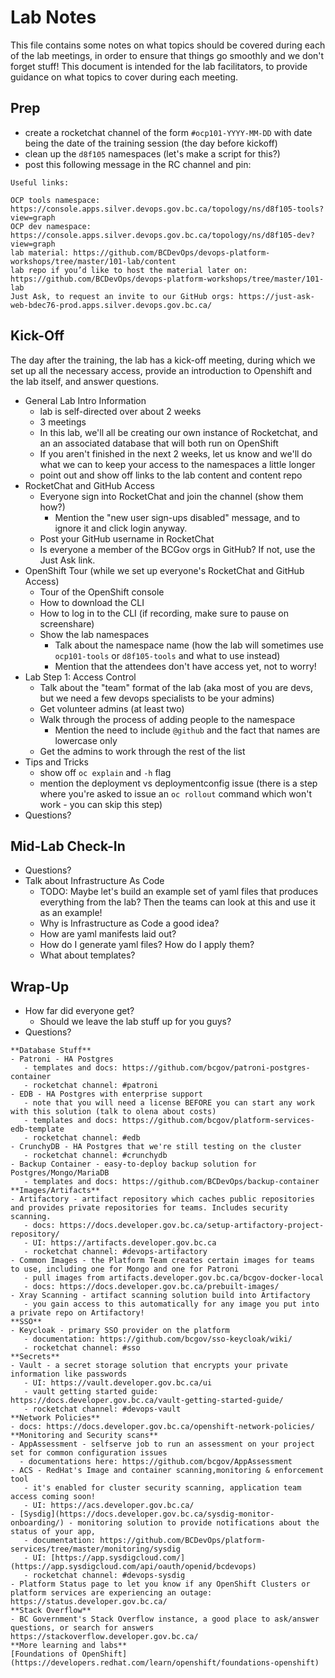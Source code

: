 # Lab Notes

This file contains some notes on what topics should be covered during each of the lab meetings, in order to ensure that things go smoothly and we don't forget stuff! This document is intended for the lab facilitators, to provide guidance on what topics to cover during each meeting.

## Prep

- create a rocketchat channel of the form `#ocp101-YYYY-MM-DD` with date being the date of the training session (the day before kickoff)
- clean up the `d8f105` namespaces (let's make a script for this?)
- post this following message in the RC channel and pin:

```
Useful links:

OCP tools namespace: https://console.apps.silver.devops.gov.bc.ca/topology/ns/d8f105-tools?view=graph
OCP dev namespace: https://console.apps.silver.devops.gov.bc.ca/topology/ns/d8f105-dev?view=graph
lab material: https://github.com/BCDevOps/devops-platform-workshops/tree/master/101-lab/content
lab repo if you’d like to host the material later on: https://github.com/BCDevOps/devops-platform-workshops/tree/master/101-lab
Just Ask, to request an invite to our GitHub orgs: https://just-ask-web-bdec76-prod.apps.silver.devops.gov.bc.ca/
```

## Kick-Off

The day after the training, the lab has a kick-off meeting, during which we set up all the necessary access, provide an introduction to Openshift and the lab itself, and answer questions.

- General Lab Intro Information
  - lab is self-directed over about 2 weeks
  - 3 meetings
  - In this lab, we'll all be creating our own instance of Rocketchat, and an an associated database that will both run on OpenShift
  - If you aren't finished in the next 2 weeks, let us know and we'll do what we can to keep your access to the namespaces a little longer
  - point out and show off links to the lab content and content repo
- RocketChat and GitHub Access
  - Everyone sign into RocketChat and join the channel (show them how?)
    - Mention the "new user sign-ups disabled" message, and to ignore it and click login anyway.
  - Post your GitHub username in RocketChat
  - Is everyone a member of the BCGov orgs in GitHub? If not, use the Just Ask link.
- OpenShift Tour (while we set up everyone's RocketChat and GitHub Access)
  - Tour of the OpenShift console
  - How to download the CLI
  - How to log in to the CLI (if recording, make sure to pause on screenshare)
  - Show the lab namespaces
    - Talk about the namespace name (how the lab will sometimes use `ocp101-tools` or `d8f105-tools` and what to use instead)
    - Mention that the attendees don't have access yet, not to worry!
- Lab Step 1: Access Control
  - Talk about the "team" format of the lab (aka most of you are devs, but we need a few devops specialists to be your admins)
  - Get volunteer admins (at least two)
  - Walk through the process of adding people to the namespace
    - Mention the need to include `@github` and the fact that names are lowercase only
  - Get the admins to work through the rest of the list
- Tips and Tricks
  - show off `oc explain` and `-h` flag
  - mention the deployment vs deploymentconfig issue (there is a step where you're asked to issue an `oc rollout` command which won't work - you can skip this step)
- Questions?

## Mid-Lab Check-In

- Questions?
- Talk about Infrastructure As Code
  - TODO: Maybe let's build an example set of yaml files that produces everything from the lab? Then the teams can look at this and use it as an example!
  - Why is Infrastructure as Code a good idea?
  - How are yaml manifests laid out?
  - How do I generate yaml files? How do I apply them?
  - What about templates?

## Wrap-Up

- How far did everyone get?
  - Should we leave the lab stuff up for you guys?
- Questions?

```
**Database Stuff**
- Patroni - HA Postgres
   - templates and docs: https://github.com/bcgov/patroni-postgres-container
   - rocketchat channel: #patroni
- EDB - HA Postgres with enterprise support
   - note that you will need a license BEFORE you can start any work with this solution (talk to olena about costs)
   - templates and docs: https://github.com/bcgov/platform-services-edb-template
   - rocketchat channel: #edb
- CrunchyDB - HA Postgres that we're still testing on the cluster
   - rocketchat channel: #crunchydb
- Backup Container - easy-to-deploy backup solution for Postgres/Mongo/MariaDB
   - templates and docs: https://github.com/BCDevOps/backup-container
**Images/Artifacts**
- Artifactory - artifact repository which caches public repositories and provides private repositories for teams. Includes security scanning.
   - docs: https://docs.developer.gov.bc.ca/setup-artifactory-project-repository/
   - UI: https://artifacts.developer.gov.bc.ca
   - rocketchat channel: #devops-artifactory
- Common Images - the Platform Team creates certain images for teams to use, including one for Mongo and one for Patroni
   - pull images from artifacts.developer.gov.bc.ca/bcgov-docker-local
   - docs: https://docs.developer.gov.bc.ca/prebuilt-images/
- Xray Scanning - artifact scanning solution build into Artifactory
   - you gain access to this automatically for any image you put into a private repo on Artifactory!
**SSO**
- Keycloak - primary SSO provider on the platform
   - documentation: https://github.com/bcgov/sso-keycloak/wiki/
   - rocketchat channel: #sso
**Secrets**
- Vault - a secret storage solution that encrypts your private information like passwords
   - UI: https://vault.developer.gov.bc.ca/ui
   - vault getting started guide: https://docs.developer.gov.bc.ca/vault-getting-started-guide/
   - rocketchat channel: #devops-vault
**Network Policies**
- docs: https://docs.developer.gov.bc.ca/openshift-network-policies/
**Monitoring and Security scans**
- AppAssessment - selfserve job to run an assessment on your project set for common configuration issues
  - documentations here: https://github.com/bcgov/AppAssessment
- ACS - RedHat's Image and container scanning,monitoring & enforcement tool
   - it's enabled for cluster security scanning, application team access coming soon!
   - UI: https://acs.developer.gov.bc.ca/
- [Sysdig](https://docs.developer.gov.bc.ca/sysdig-monitor-onboarding/) - monitoring solution to provide notifications about the status of your app,
   - documentation: https://github.com/BCDevOps/platform-services/tree/master/monitoring/sysdig
   - UI: [https://app.sysdigcloud.com/](https://app.sysdigcloud.com/api/oauth/openid/bcdevops)
   - rocketchat channel: #devops-sysdig
- Platform Status page to let you know if any OpenShift Clusters or platform services are experiencing an outage: https://status.developer.gov.bc.ca/
**Stack Overflow**
- BC Government's Stack Overflow instance, a good place to ask/answer questions, or search for answers https://stackoverflow.developer.gov.bc.ca/
**More learning and labs**
[Foundations of OpenShift](https://developers.redhat.com/learn/openshift/foundations-openshift)
```
